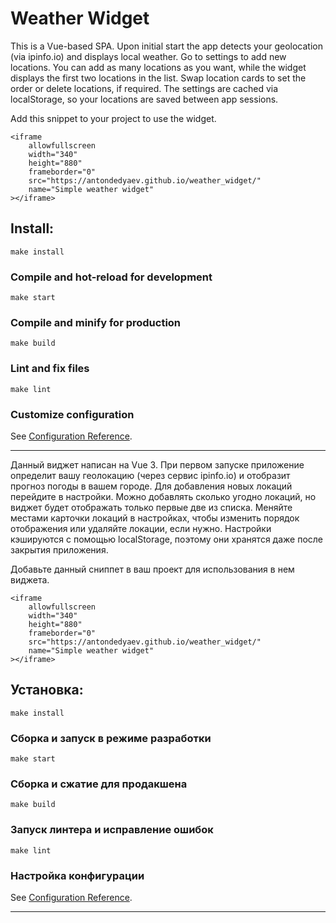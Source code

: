 # Weather Widget

This is a Vue-based SPA.
Upon initial start the app detects your geolocation (via ipinfo.io) and displays local weather. 
Go to settings to add new locations. You can add as many locations as you want, while the widget displays the first two locations in the list. Swap location cards to set the order or delete locations, if required.
The settings are cached via localStorage, so your locations are saved between app sessions.

Add this snippet to your project to use the widget.
```
<iframe
  	allowfullscreen
	width="340"
	height="880"
  	frameborder="0"
	src="https://antondedyaev.github.io/weather_widget/"
	name="Simple weather widget"
></iframe>

```

## Install:

```
make install
```

### Compile and hot-reload for development
```
make start
```

### Compile and minify for production
```
make build
```

### Lint and fix files
```
make lint
```

### Customize configuration
See [Configuration Reference](https://cli.vuejs.org/config/).

---

Данный виджет написан на Vue 3.
При первом запуске приложение определит вашу геолокацию (через сервис ipinfo.io) и отобразит прогноз погоды в вашем городе.
Для добавления новых локаций перейдите в настройки. Можно добавлять сколько угодно локаций, но виджет будет отображать только первые две из списка. Меняйте местами карточки локаций в настройках, чтобы изменить порядок отображения или удаляйте локации, если нужно.
Настройки кэшируются с помощью localStorage, поэтому они хранятся даже после закрытия приложения.

Добавьте данный сниппет в ваш проект для использования в нем виджета.

```
<iframe
  	allowfullscreen
	width="340"
	height="880"
  	frameborder="0"
	src="https://antondedyaev.github.io/weather_widget/"
	name="Simple weather widget"
></iframe>

```

## Установка:

```
make install
```

### Сборка и запуск в режиме разработки

```
make start
```

### Сборка и сжатие для продакшена

```
make build
```

### Запуск линтера и исправление ошибок

```
make lint
```

### Настройка конфигурации

See [Configuration Reference](https://cli.vuejs.org/config/).

---






